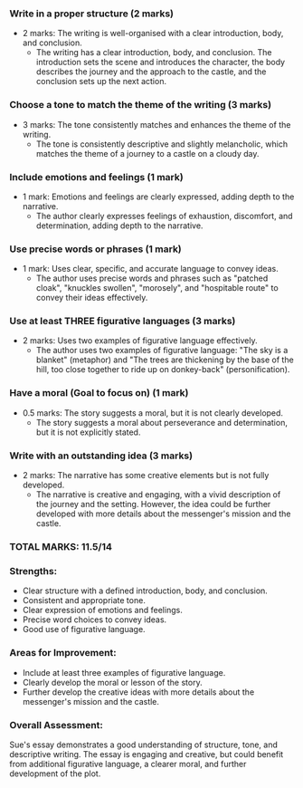 ### Write in a proper structure (2 marks)

- 2 marks: The writing is well-organised with a clear introduction, body, and conclusion.
  - The writing has a clear introduction, body, and conclusion. The introduction sets the scene and introduces the character, the body describes the journey and the approach to the castle, and the conclusion sets up the next action.

### Choose a tone to match the theme of the writing (3 marks)

- 3 marks: The tone consistently matches and enhances the theme of the writing.
  - The tone is consistently descriptive and slightly melancholic, which matches the theme of a journey to a castle on a cloudy day.

### Include emotions and feelings (1 mark)

- 1 mark: Emotions and feelings are clearly expressed, adding depth to the narrative.
  - The author clearly expresses feelings of exhaustion, discomfort, and determination, adding depth to the narrative.

### Use precise words or phrases (1 mark)

- 1 mark: Uses clear, specific, and accurate language to convey ideas.
  - The author uses precise words and phrases such as "patched cloak", "knuckles swollen", "morosely", and "hospitable route" to convey their ideas effectively.

### Use at least THREE figurative languages (3 marks)

- 2 marks: Uses two examples of figurative language effectively.
  - The author uses two examples of figurative language: "The sky is a blanket" (metaphor) and "The trees are thickening by the base of the hill, too close together to ride up on donkey-back" (personification).

### Have a moral (Goal to focus on) (1 mark)

- 0.5 marks: The story suggests a moral, but it is not clearly developed.
  - The story suggests a moral about perseverance and determination, but it is not explicitly stated.

### Write with an outstanding idea (3 marks)

- 2 marks: The narrative has some creative elements but is not fully developed.
  - The narrative is creative and engaging, with a vivid description of the journey and the setting. However, the idea could be further developed with more details about the messenger's mission and the castle.

### TOTAL MARKS: 11.5/14

### Strengths:

- Clear structure with a defined introduction, body, and conclusion.
- Consistent and appropriate tone.
- Clear expression of emotions and feelings.
- Precise word choices to convey ideas.
- Good use of figurative language.

### Areas for Improvement:

- Include at least three examples of figurative language.
- Clearly develop the moral or lesson of the story.
- Further develop the creative ideas with more details about the messenger's mission and the castle.

### Overall Assessment:

Sue's essay demonstrates a good understanding of structure, tone, and descriptive writing. The essay is engaging and creative, but could benefit from additional figurative language, a clearer moral, and further development of the plot.
